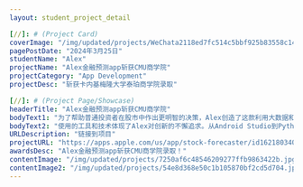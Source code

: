 ```yaml
---
layout: student_project_detail

[//]: # (Project Card)
coverImage: "/img/updated/projects/WeChata2118ed7fc514c5bbf925b83558c14ba.jpg"
pagePostDate: "2024年3月25日"
studentName: "Alex"
projectName: "Alex金融预测app斩获CMU商学院"
projectCategory: "App Development"
projectDesc: "斩获卡内基梅隆大学泰珀商学院录取"

[//]: # (Project Page/Showcase)
headerTitle: "Alex金融预测app斩获CMU商学院"
bodyText1: "为了帮助普通投资者在股市中作出更明智的决策，Alex创造了这款利用大数据和机器学习进行股市预测的App。他明白，投资者面临的最大障碍之一就是缺乏对经济、政治、监管等可能影响股市的信息的了解。"
bodyText2: "使用的工具和技术体现了Alex对创新的不懈追求。从Android Studio到Python，从Google Firebase到AWS云计算，每一项技术的选择都是为了让App更加精准和用户友好。在信息海量的社交媒体上进行数据抓取，然后通过精心设计的算法模型预测股票未来三天的表现，Alex和他的团队打破了传统的交易模式。"
URLDescription: "链接到项目"
projectURL: "https://apps.apple.com/us/app/stock-forecaster/id1621803400"
awardsDesc: "Alex金融预测app斩获CMU商学院录取！"
contentImage: "/img/updated/projects/7250af6c48546209277ffb9863422b.jpg"
contentImage2: "/img/updated/projects/54e8d368e50c1b105870bf2cd5d704.jpg"
---
```

